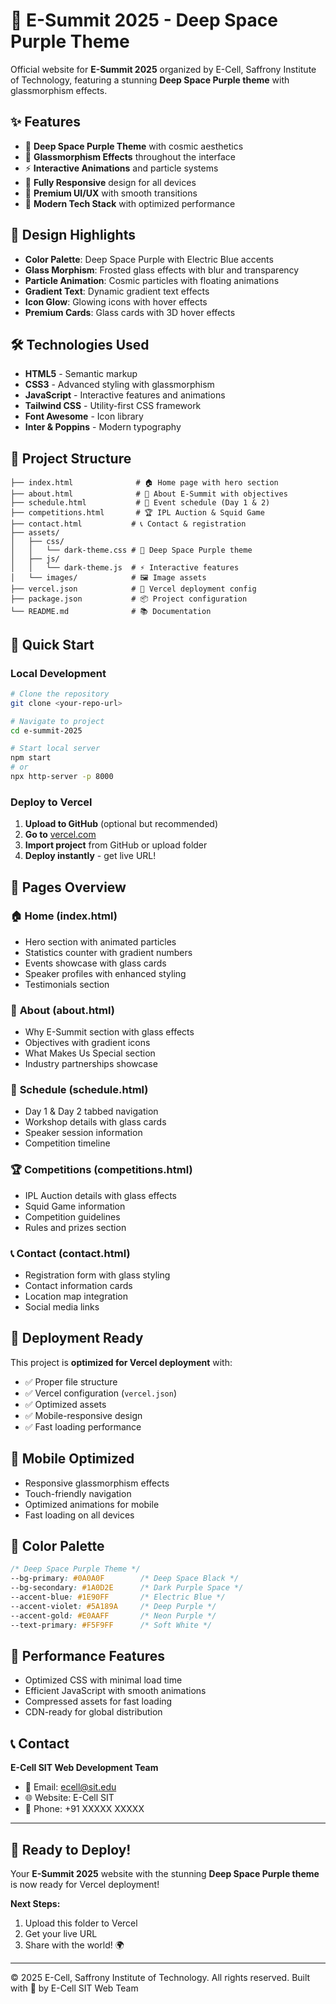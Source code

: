 # 🌌 E-Summit 2025 - Deep Space Purple Theme

Official website for **E-Summit 2025** organized by E-Cell, Saffrony Institute of Technology, featuring a stunning **Deep Space Purple theme** with glassmorphism effects.

## ✨ Features

- 🌌 **Deep Space Purple Theme** with cosmic aesthetics
- 🔮 **Glassmorphism Effects** throughout the interface
- ⚡ **Interactive Animations** and particle systems
- 📱 **Fully Responsive** design for all devices
- 🎨 **Premium UI/UX** with smooth transitions
- 🚀 **Modern Tech Stack** with optimized performance

## 🎨 Design Highlights

- **Color Palette**: Deep Space Purple with Electric Blue accents
- **Glass Morphism**: Frosted glass effects with blur and transparency
- **Particle Animation**: Cosmic particles with floating animations
- **Gradient Text**: Dynamic gradient text effects
- **Icon Glow**: Glowing icons with hover effects
- **Premium Cards**: Glass cards with 3D hover effects

## 🛠️ Technologies Used

- **HTML5** - Semantic markup
- **CSS3** - Advanced styling with glassmorphism
- **JavaScript** - Interactive features and animations
- **Tailwind CSS** - Utility-first CSS framework
- **Font Awesome** - Icon library
- **Inter & Poppins** - Modern typography

## 📁 Project Structure

```
├── index.html              # 🏠 Home page with hero section
├── about.html              # 📖 About E-Summit with objectives
├── schedule.html           # 📅 Event schedule (Day 1 & 2)
├── competitions.html       # 🏆 IPL Auction & Squid Game
├── contact.html           # 📞 Contact & registration
├── assets/
│   ├── css/
│   │   └── dark-theme.css # 🎨 Deep Space Purple theme
│   ├── js/
│   │   └── dark-theme.js  # ⚡ Interactive features
│   └── images/            # 🖼️ Image assets
├── vercel.json            # 🚀 Vercel deployment config
├── package.json           # 📦 Project configuration
└── README.md              # 📚 Documentation
```

## 🚀 Quick Start

### Local Development
```bash
# Clone the repository
git clone <your-repo-url>

# Navigate to project
cd e-summit-2025

# Start local server
npm start
# or
npx http-server -p 8000
```

### Deploy to Vercel
1. **Upload to GitHub** (optional but recommended)
2. **Go to** [vercel.com](https://vercel.com)
3. **Import project** from GitHub or upload folder
4. **Deploy instantly** - get live URL!

## 🌟 Pages Overview

### 🏠 **Home (index.html)**
- Hero section with animated particles
- Statistics counter with gradient numbers
- Events showcase with glass cards
- Speaker profiles with enhanced styling
- Testimonials section

### 📖 **About (about.html)**
- Why E-Summit section with glass effects
- Objectives with gradient icons
- What Makes Us Special section
- Industry partnerships showcase

### 📅 **Schedule (schedule.html)**
- Day 1 & Day 2 tabbed navigation
- Workshop details with glass cards
- Speaker session information
- Competition timeline

### 🏆 **Competitions (competitions.html)**
- IPL Auction details with glass effects
- Squid Game information
- Competition guidelines
- Rules and prizes section

### 📞 **Contact (contact.html)**
- Registration form with glass styling
- Contact information cards
- Location map integration
- Social media links

## 🎯 **Deployment Ready**

This project is **optimized for Vercel deployment** with:
- ✅ Proper file structure
- ✅ Vercel configuration (`vercel.json`)
- ✅ Optimized assets
- ✅ Mobile-responsive design
- ✅ Fast loading performance

## 📱 **Mobile Optimized**

- Responsive glassmorphism effects
- Touch-friendly navigation
- Optimized animations for mobile
- Fast loading on all devices

## 🌈 **Color Palette**

```css
/* Deep Space Purple Theme */
--bg-primary: #0A0A0F        /* Deep Space Black */
--bg-secondary: #1A0D2E      /* Dark Purple Space */
--accent-blue: #1E90FF       /* Electric Blue */
--accent-violet: #5A189A     /* Deep Purple */
--accent-gold: #E0AAFF       /* Neon Purple */
--text-primary: #F5F9FF      /* Soft White */
```

## 🚀 **Performance Features**

- Optimized CSS with minimal load time
- Efficient JavaScript with smooth animations
- Compressed assets for fast loading
- CDN-ready for global distribution

## 📞 **Contact**

**E-Cell SIT Web Development Team**
- 📧 Email: ecell@sit.edu
- 🌐 Website: E-Cell SIT
- 📱 Phone: +91 XXXXX XXXXX

---

## 🎉 **Ready to Deploy!**

Your **E-Summit 2025** website with the stunning **Deep Space Purple theme** is now ready for Vercel deployment! 

**Next Steps:**
1. Upload this folder to Vercel
2. Get your live URL
3. Share with the world! 🌍

---

© 2025 E-Cell, Saffrony Institute of Technology. All rights reserved.
Built with 💜 by E-Cell SIT Web Team